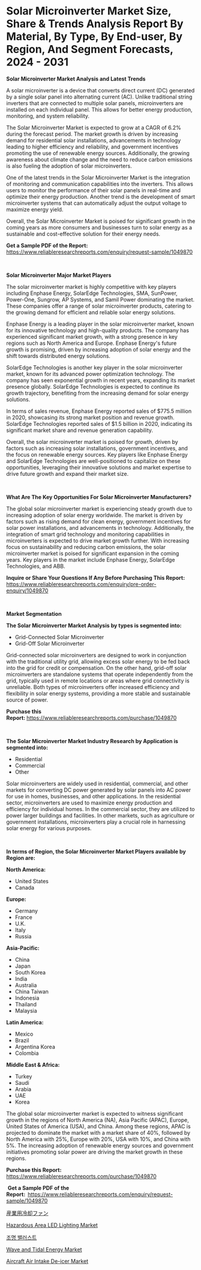 <p><h1>Solar Microinverter Market Size, Share & Trends Analysis Report By Material, By Type, By End-user, By Region, And Segment Forecasts, 2024 - 2031</h1></p><p><strong>Solar Microinverter Market Analysis and Latest Trends</strong></p>
<p><p>A solar microinverter is a device that converts direct current (DC) generated by a single solar panel into alternating current (AC). Unlike traditional string inverters that are connected to multiple solar panels, microinverters are installed on each individual panel. This allows for better energy production, monitoring, and system reliability.</p><p>The Solar Microinverter Market is expected to grow at a CAGR of 6.2% during the forecast period. The market growth is driven by increasing demand for residential solar installations, advancements in technology leading to higher efficiency and reliability, and government incentives promoting the use of renewable energy sources. Additionally, the growing awareness about climate change and the need to reduce carbon emissions is also fueling the adoption of solar microinverters.</p><p>One of the latest trends in the Solar Microinverter Market is the integration of monitoring and communication capabilities into the inverters. This allows users to monitor the performance of their solar panels in real-time and optimize their energy production. Another trend is the development of smart microinverter systems that can automatically adjust the output voltage to maximize energy yield.</p><p>Overall, the Solar Microinverter Market is poised for significant growth in the coming years as more consumers and businesses turn to solar energy as a sustainable and cost-effective solution for their energy needs.</p></p>
<p><strong>Get a Sample PDF of the Report:&nbsp;</strong> <a href="https://www.reliableresearchreports.com/enquiry/request-sample/1049870">https://www.reliableresearchreports.com/enquiry/request-sample/1049870</a></p>
<p>&nbsp;</p>
<p><strong>Solar Microinverter Major Market Players</strong></p>
<p><p>The solar microinverter market is highly competitive with key players including Enphase Energy, SolarEdge Technologies, SMA, SunPower, Power-One, Sungrow, AP Systems, and Samil Power dominating the market. These companies offer a range of solar microinverter products, catering to the growing demand for efficient and reliable solar energy solutions.</p><p>Enphase Energy is a leading player in the solar microinverter market, known for its innovative technology and high-quality products. The company has experienced significant market growth, with a strong presence in key regions such as North America and Europe. Enphase Energy's future growth is promising, driven by increasing adoption of solar energy and the shift towards distributed energy solutions.</p><p>SolarEdge Technologies is another key player in the solar microinverter market, known for its advanced power optimization technology. The company has seen exponential growth in recent years, expanding its market presence globally. SolarEdge Technologies is expected to continue its growth trajectory, benefiting from the increasing demand for solar energy solutions.</p><p>In terms of sales revenue, Enphase Energy reported sales of $775.5 million in 2020, showcasing its strong market position and revenue growth. SolarEdge Technologies reported sales of $1.5 billion in 2020, indicating its significant market share and revenue generation capability.</p><p>Overall, the solar microinverter market is poised for growth, driven by factors such as increasing solar installations, government incentives, and the focus on renewable energy sources. Key players like Enphase Energy and SolarEdge Technologies are well-positioned to capitalize on these opportunities, leveraging their innovative solutions and market expertise to drive future growth and expand their market size.</p></p>
<p>&nbsp;</p>
<p><strong>What Are The Key Opportunities For Solar Microinverter Manufacturers?</strong></p>
<p><p>The global solar microinverter market is experiencing steady growth due to increasing adoption of solar energy worldwide. The market is driven by factors such as rising demand for clean energy, government incentives for solar power installations, and advancements in technology. Additionally, the integration of smart grid technology and monitoring capabilities in microinverters is expected to drive market growth further. With increasing focus on sustainability and reducing carbon emissions, the solar microinverter market is poised for significant expansion in the coming years. Key players in the market include Enphase Energy, SolarEdge Technologies, and ABB.</p></p>
<p><strong>Inquire or Share Your Questions If Any Before Purchasing This Report:</strong> <a href="https://www.reliableresearchreports.com/enquiry/pre-order-enquiry/1049870">https://www.reliableresearchreports.com/enquiry/pre-order-enquiry/1049870</a></p>
<p>&nbsp;</p>
<p><strong>Market Segmentation</strong></p>
<p><strong>The Solar Microinverter Market Analysis by types is segmented into:</strong></p>
<p><ul><li>Grid-Connected Solar Microinverter</li><li>Grid-Off Solar Microinverter</li></ul></p>
<p><p>Grid-connected solar microinverters are designed to work in conjunction with the traditional utility grid, allowing excess solar energy to be fed back into the grid for credit or compensation. On the other hand, grid-off solar microinverters are standalone systems that operate independently from the grid, typically used in remote locations or areas where grid connectivity is unreliable. Both types of microinverters offer increased efficiency and flexibility in solar energy systems, providing a more stable and sustainable source of power.</p></p>
<p><strong>Purchase this Report:&nbsp;</strong><a href="https://www.reliableresearchreports.com/purchase/1049870">https://www.reliableresearchreports.com/purchase/1049870</a></p>
<p>&nbsp;</p>
<p><strong>The Solar Microinverter Market Industry Research by Application is segmented into:</strong></p>
<p><ul><li>Residential</li><li>Commercial</li><li>Other</li></ul></p>
<p><p>Solar microinverters are widely used in residential, commercial, and other markets for converting DC power generated by solar panels into AC power for use in homes, businesses, and other applications. In the residential sector, microinverters are used to maximize energy production and efficiency for individual homes. In the commercial sector, they are utilized to power larger buildings and facilities. In other markets, such as agriculture or government installations, microinverters play a crucial role in harnessing solar energy for various purposes.</p></p>
<p>&nbsp;</p>
<p><strong>In terms of Region, the Solar Microinverter Market Players available by Region are:</strong></p>
<p>
    <p> <strong> North America: </strong>
        <ul>
            <li>United States</li>
            <li>Canada</li>
        </ul>
        </p> 
    <p> <strong> Europe: </strong>
        <ul>
            <li>Germany</li>
            <li>France</li>
            <li>U.K.</li>
            <li>Italy</li>
            <li>Russia</li>
        </ul>
        </p> 
    <p> <strong> Asia-Pacific: </strong>
        <ul>
            <li>China</li>
            <li>Japan</li>
            <li>South Korea</li>
            <li>India</li>
            <li>Australia</li>
            <li>China Taiwan</li>
            <li>Indonesia</li>
            <li>Thailand</li>
            <li>Malaysia</li>
        </ul>
        </p> 
    <p> <strong> Latin America: </strong>
        <ul>
            <li>Mexico</li>
            <li>Brazil</li>
            <li>Argentina Korea</li>
            <li>Colombia</li>
        </ul>
        </p> 
    <p> <strong> Middle East & Africa: </strong>
        <ul>
            <li>Turkey</li>
            <li>Saudi</li>
            <li>Arabia</li>
            <li>UAE</li>
            <li>Korea</li>
        </ul>
    </p>
    </p>
<p><p>The global solar microinverter market is expected to witness significant growth in the regions of North America (NA), Asia Pacific (APAC), Europe, United States of America (USA), and China. Among these regions, APAC is projected to dominate the market with a market share of 40%, followed by North America with 25%, Europe with 20%, USA with 10%, and China with 5%. The increasing adoption of renewable energy sources and government initiatives promoting solar power are driving the market growth in these regions.</p></p>
<p><strong>Purchase this Report: </strong><a href="https://www.reliableresearchreports.com/purchase/1049870">https://www.reliableresearchreports.com/purchase/1049870</a></p>
<p>&nbsp;<strong>Get a Sample PDF of the Report:&nbsp;&nbsp;</strong><a href="https://www.reliableresearchreports.com/enquiry/request-sample/1049870">https://www.reliableresearchreports.com/enquiry/request-sample/1049870</a></p>
<p><strong></strong></p>
<p><p><a href="https://github.com/ReganWisoky2023/Market-Research-Report-List-1/blob/main/809947416189.md">産業用冷却ファン</a></p><p><a href="https://github.com/shotows/Market-Research-Report-List-2/blob/main/hazardous-area-led-lighting-market.md">Hazardous Area LED Lighting Market</a></p><p><a href="https://github.com/darrellockm3ytan895656/Market-Research-Report-List-1/blob/main/787458015024.md">조명 밸러스트</a></p><p><a href="https://github.com/beatblasta/Market-Research-Report-List-2/blob/main/wave-and-tidal-energy-market.md">Wave and Tidal Energy Market</a></p><p><a href="https://issuu.com/reportprime-2/docs/aircraft-air-intake-de-icer-market-size-2030.pptx">Aircraft Air Intake De-icer Market</a></p></p>